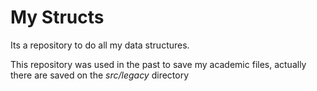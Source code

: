 # My Structs

Its a repository to do all my data structures.


This repository was used in the past to save my academic files, actually there are saved on the _src/legacy_ directory

